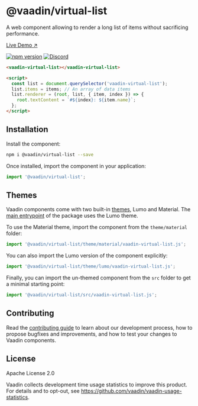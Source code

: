 # @vaadin/virtual-list

A web component allowing to render a long list of items without sacrificing performance.

[Live Demo ↗](https://vaadin.com/docs/latest/ds/components/virtual-list)

[![npm version](https://badgen.net/npm/v/@vaadin/virtual-list)](https://www.npmjs.com/package/@vaadin/virtual-list)
[![Discord](https://img.shields.io/discord/732335336448852018?label=discord)](https://discord.gg/PHmkCKC)

```html
<vaadin-virtual-list></vaadin-virtual-list>

<script>
  const list = document.querySelector('vaadin-virtual-list');
  list.items = items; // An array of data items
  list.renderer = (root, list, { item, index }) => {
    root.textContent = `#${index}: ${item.name}`;
  };
</script>
```

## Installation

Install the component:

```sh
npm i @vaadin/virtual-list --save
```

Once installed, import the component in your application:

```js
import '@vaadin/virtual-list';
```

## Themes

Vaadin components come with two built-in [themes](https://vaadin.com/docs/latest/ds/customization/using-themes), Lumo and Material.
The [main entrypoint](https://github.com/vaadin/web-components/blob/master/packages/virtual-list/vaadin-virtual-list.js) of the package uses the Lumo theme.

To use the Material theme, import the component from the `theme/material` folder:

```js
import '@vaadin/virtual-list/theme/material/vaadin-virtual-list.js';
```

You can also import the Lumo version of the component explicitly:

```js
import '@vaadin/virtual-list/theme/lumo/vaadin-virtual-list.js';
```

Finally, you can import the un-themed component from the `src` folder to get a minimal starting point:

```js
import '@vaadin/virtual-list/src/vaadin-virtual-list.js';
```

## Contributing

Read the [contributing guide](https://vaadin.com/docs/latest/guide/contributing/overview) to learn about our development process, how to propose bugfixes and improvements, and how to test your changes to Vaadin components.

## License

Apache License 2.0

Vaadin collects development time usage statistics to improve this product.
For details and to opt-out, see https://github.com/vaadin/vaadin-usage-statistics.
